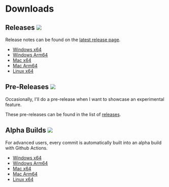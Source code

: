 # Downloads 

## Releases [![](https://img.shields.io/github/v/release/AssetRipper/AssetRipper)](https://github.com/AssetRipper/AssetRipper/releases/latest)

Release notes can be found on the [latest release page](https://github.com/AssetRipper/AssetRipper/releases/latest).

* [Windows x64](https://github.com/AssetRipper/AssetRipper/releases/latest/download/AssetRipper_win_x64.zip)
* [Windows Arm64](https://github.com/AssetRipper/AssetRipper/releases/latest/download/AssetRipper_win_arm64.zip)
* [Mac x64](https://github.com/AssetRipper/AssetRipper/releases/latest/download/AssetRipper_mac_x64.zip)
* [Mac Arm64](https://github.com/AssetRipper/AssetRipper/releases/latest/download/AssetRipper_mac_arm64.zip)
* [Linux x64](https://github.com/AssetRipper/AssetRipper/releases/latest/download/AssetRipper_linux_x64.zip)

## Pre-Releases [![](https://img.shields.io/github/v/release/AssetRipper/AssetRipper?include_prereleases&label=pre-release)](https://github.com/AssetRipper/AssetRipper/releases)

Occasionally, I'll do a pre-release when I want to showcase an experimental feature. 

These pre-releases can be found in the list of [releases](https://github.com/AssetRipper/AssetRipper/releases).

## Alpha Builds [![](https://img.shields.io/github/workflow/status/AssetRipper/AssetRipper/Publish/master)](https://nightly.link/AssetRipper/AssetRipper/workflows/publish/master)

For advanced users, every commit is automatically built into an alpha build with Github Actions. 

* [Windows x64](https://nightly.link/AssetRipper/AssetRipper/workflows/publish/master/AssetRipper_win_x64.zip)
* [Windows Arm64](https://nightly.link/AssetRipper/AssetRipper/workflows/publish/master/AssetRipper_win_arm64.zip)
* [Mac x64](https://nightly.link/AssetRipper/AssetRipper/workflows/publish/master/AssetRipper_mac_x64.zip)
* [Mac Arm64](https://nightly.link/AssetRipper/AssetRipper/workflows/publish/master/AssetRipper_mac_arm64.zip)
* [Linux x64](https://nightly.link/AssetRipper/AssetRipper/workflows/publish/master/AssetRipper_linux_x64.zip)
